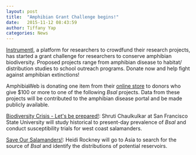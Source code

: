 ```yaml
---
layout: post
title:  "Amphibian Grant Challenge begins!"
date:   2015-11-12 08:43:59
author: Tiffany Yap
categories: News
---
```


[Instrumentl](https://www.instrumentl.com), a platform for researchers to crowdfund their research projects, has started a grant challenge for researchers to conserve amphibian biodiversity. Proposed projects range from amphibian disease to habitat/ distribution studies to school outreach programs. Donate now and help fight against amphibian extinctions!

AmphibiaWeb is donating one item from their [online store](http://www.zazzle.com/amphibiaweb) to donors who give $100 or more to one of the following _Bsal_ projects. Data from these projects will be contributed to the amphibian disease portal and be made publicly available. 

[Biodiversity Crisis - Let's be prepared!](https://www.instrumentl.com/campaigns/biodiversity-crisis-lets-be-prepared/): Shruti Chaulkulkar at San Francisco State University will study historical to present-day prevalence of _Bsal_ and conduct susceptibility trials for west coast salamanders.

[Save Our Salamanders!](https://www.instrumentl.com/campaigns/the-hunt-for-a-deadly-salamander-disease/): Heidi Rockney will go to Asia to search for the source of  _Bsal_ and identify the distributions of potential reservoirs.


